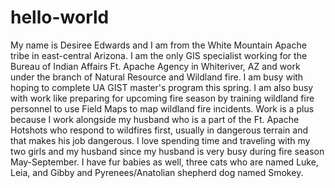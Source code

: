 # hello-world
My name is Desiree Edwards and I am from the White Mountain Apache tribe in east-central Arizona.
I am the only GIS specialist working for the Bureau of Indian Affairs Ft. Apache Agency in Whiteriver, AZ and work under the branch of Natural Resource and Wildland fire.
I am busy with hoping to complete UA GIST master's program this spring.
I am also busy with work like preparing for upcoming fire season by training wildland fire personnel to use Field Maps to map wildland fire incidents.
Work is a plus because I work alongside my husband who is a part of the Ft. Apache Hotshots who respond to wildfires first, usually in dangerous terrain and that makes his job dangerous.
I love spending time and traveling with my two girls and my husband since my husband is very busy during fire season May-September.
I have fur babies as well, three cats who are named Luke, Leia, and Gibby and Pyrenees/Anatolian shepherd dog named Smokey. 

